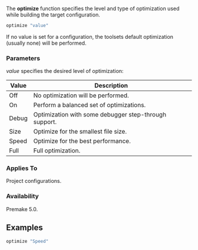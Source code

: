 The **optimize** function specifies the level and type of optimization used while building the target configuration.

```lua
optimize "value"
```

If no value is set for a configuration, the toolsets default optimization (usually none) will be performed.

### Parameters ###

*value* specifies the desired level of optimization:

| Value       | Description                                            |
|-------------|--------------------------------------------------------|
| Off         | No optimization will be performed.                     |
| On          | Perform a balanced set of optimizations.               |
| Debug       | Optimization with some debugger step-through support.  |
| Size        | Optimize for the smallest file size.                   |
| Speed       | Optimize for the best performance.                     |
| Full        | Full optimization.                                     |

### Applies To ###

Project configurations.

### Availability ###

Premake 5.0.

## Examples ##

```lua
optimize "Speed"
```